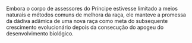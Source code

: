 ﻿Embora o corpo de assessores do Príncipe estivesse limitado a meios naturais e métodos comuns de melhora da raça, ele manteve a promessa da dádiva adâmica de uma nova raça como meta do subsequente crescimento evolucionário depois da consecução do apogeu do desenvolvimento biológico.